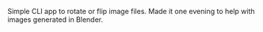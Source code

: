Simple CLI app to rotate or flip image files. Made it one evening to help with images generated in Blender.
